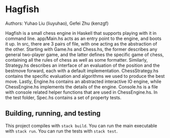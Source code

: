 # Hagfish

Authors: Yuhao Liu (liuyuhao), Gefei Zhu (kenzgf)

Hagfish is a small chess engine in Haskell that supports playing with it in command line. app/Main.hs acts as an entry point to the engine, and boots it up. In src, there are 3 pairs of file, with one acting as the abstraction of the other. Starting with Game.hs and Chess.hs, the former describes any general two-player game, and the latter defines the specific game of chess, containing all the rules of chess as well as some formatter. Similarly, Strategy.hs describes an interface of an evaluation of the position and the bestmove forward, each with a default implementation. ChessStrategy.hs contains the specific evaluation and algorithms we used to produce the best move. Lastly, Engine.hs contains an abstracted interactive IO engine, while ChessEngine.hs implements the details of the engine. Console.hs is a file with console related helper functions that are used in ChessEngine.hs. In the test folder, Spec.hs contains a set of property tests.

## Building, running, and testing

This project compiles with `stack build`. 
You can run the main executable with `stack run`.
You can run the tests with `stack test`. 

